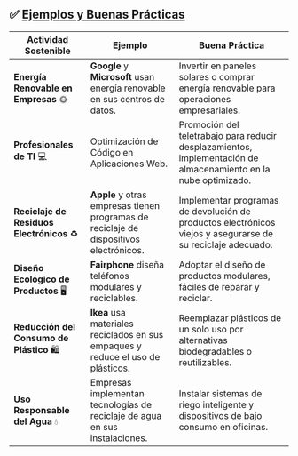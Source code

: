 ## :white_check_mark: [Ejemplos y Buenas Prácticas](README.md)

| **Actividad Sostenible**                    | **Ejemplo**                                                                                       | **Buena Práctica**                                                                                                                                                        |
|--------------------------------------------|---------------------------------------------------------------------------------------------------|-------------------------------------------------------------------------------------------------------------------------------------------------------------------------|
| **Energía Renovable en Empresas** 🌞         | **Google** y **Microsoft** usan energía renovable en sus centros de datos.                         | Invertir en paneles solares o comprar energía renovable para operaciones empresariales.                                                                                  |
| **Profesionales de TI** 💻                | Optimización de Código en Aplicaciones Web.                              | Promoción del teletrabajo para reducir desplazamientos, implementación de almacenamiento en la nube optimizado.                                                               |
| **Reciclaje de Residuos Electrónicos** ♻️   | **Apple** y otras empresas tienen programas de reciclaje de dispositivos electrónicos.             | Implementar programas de devolución de productos electrónicos viejos y asegurarse de su reciclaje adecuado.                                                             |
| **Diseño Ecológico de Productos** 🖥️        | **Fairphone** diseña teléfonos modulares y reciclables.                                            | Adoptar el diseño de productos modulares, fáciles de reparar y reciclar.                                                                                               |
| **Reducción del Consumo de Plástico** 🛍️   | **Ikea** usa materiales reciclados en sus empaques y reduce el uso de plásticos.                    | Reemplazar plásticos de un solo uso por alternativas biodegradables o reutilizables.                                                                                     |
| **Uso Responsable del Agua** 💧             | Empresas implementan tecnologías de reciclaje de agua en sus instalaciones.                        | Instalar sistemas de riego inteligente y dispositivos de bajo consumo en oficinas.                                                                                       |
